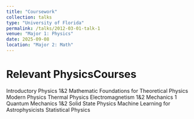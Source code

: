 ```yaml
---
title: "Coursework"
collection: talks
type: "University of Florida"
permalink: /talks/2012-03-01-talk-1
venue: "Major 1: Physics"
date: 2025-09-08
location: "Major 2: Math"
---
```


Relevant PhysicsCourses
=====
Introductory Physics 1&2
Mathematic Foundations for Theoretical Physics
Modern Physics
Thermal Physics
Electromagnetism 1&2
Mechanics 1
Quantum Mechanics 1&2
Solid State Physics
Machine Learning for Astrophysicists
Statistical Physics
